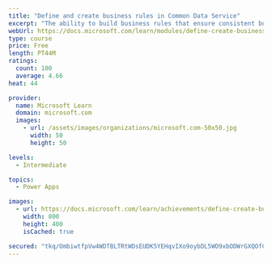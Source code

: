```yaml
---
title: "Define and create business rules in Common Data Service"
excerpt: "The ability to build business rules that ensure consistent business logic regardless of the app accessing that data set is imperative to a successful business operation. This module will show you how you can build business rules that are triggered anytime they are used within Common Data Service."
webUrl: https://docs.microsoft.com/learn/modules/define-create-business-rules/
type: course
price: Free
length: PT44M
ratings:
  count: 100
  average: 4.66
heat: 44

provider:
  name: Microsoft Learn
  domain: microsoft.com
  images:
    - url: /assets/images/organizations/microsoft.com-50x50.jpg
      width: 50
      height: 50

levels:
  - Intermediate

topics:
  - Power Apps

images:
  - url: https://docs.microsoft.com/learn/achievements/define-create-business-rules-social.png
    width: 800
    height: 400
    isCached: true

secured: "tkq/OmbiwtfpVw4WDTBLTRtWDsEUDK5YEHqvIXo9oybDL5WO9xbODWrGXQOfG80mR5y7NIuN9mSY47mViGcy70HnX9l4Vum6IOaPLKcr9cUQkr2+qdBGWk47akXpHUTK1jrDXjv2rNKB6Vt6jRbjFU/1WVHw01Ct1m/zEWvWszMOoexoLgQ1I2pJLvYWf8bApPAsmSHXNiA86dDyUXO2oW3u058jinMG1E8LP8RWexP+otRH93DMvMQ9zBgEmvv6vRrrfPrzZ/5mCSfHNpCroFyW9tOaFVZA5jCtvs7UYU8MaUK4jyQ0VGM3+SeUZDtXLWRCVxpXAfVFS6yTL6yT0zKX/Hwq0l3vokvvX75l7ddngcB0t/3LJiDLOBftmfxjs/eA8cpEde5TcBWTlFQI77XHEUsPNGrKoRy6pw+n1hU=;pLtp/18lbW3giyrTRN4vXA=="
---
```


